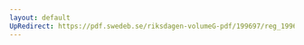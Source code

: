 ```yaml
---
layout: default
UpRedirect: https://pdf.swedeb.se/riksdagen-volumeG-pdf/199697/reg_199697/reg_199697_0380.pdf
---
```

